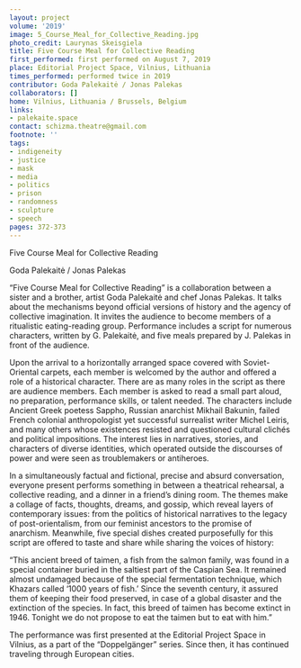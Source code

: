 ```yaml
---
layout: project
volume: '2019'
image: 5_Course_Meal_for_Collective_Reading.jpg
photo_credit: Laurynas Skeisgiela
title: Five Course Meal for Collective Reading
first_performed: first performed on August 7, 2019
place: Editorial Project Space, Vilnius, Lithuania
times_performed: performed twice in 2019
contributor: Goda Palekaitė / Jonas Palekas
collaborators: []
home: Vilnius, Lithuania / Brussels, Belgium
links:
- palekaite.space
contact: schizma.theatre@gmail.com
footnote: ''
tags:
- indigeneity
- justice
- mask
- media
- politics
- prison
- randomness
- sculpture
- speech
pages: 372-373
---
```



Five Course Meal for Collective Reading

Goda Palekaitė / Jonas Palekas

“Five Course Meal for Collective Reading” is a collaboration between a sister and a brother, artist Goda Palekaitė and chef Jonas Palekas. It talks about the mechanisms beyond official versions of history and the agency of collective imagination. It invites the audience to become members of a ritualistic eating-reading group. Performance includes a script for numerous characters, written by G. Palekaitė, and five meals prepared by J. Palekas in front of the audience.

Upon the arrival to a horizontally arranged space covered with Soviet-Oriental carpets, each member is welcomed by the author and offered a role of a historical character. There are as many roles in the script as there are audience members. Each member is asked to read a small part aloud, no preparation, performance skills, or talent needed. The characters include Ancient Greek poetess Sappho, Russian anarchist Mikhail Bakunin, failed French colonial anthropologist yet successful surrealist writer Michel Leiris, and many others whose existences resisted and questioned cultural clichés and political impositions. The interest lies in narratives, stories, and characters of diverse identities, which operated outside the discourses of power and were seen as troublemakers or antiheroes.

In a simultaneously factual and fictional, precise and absurd conversation, everyone present performs something in between a theatrical rehearsal, a collective reading, and a dinner in a friend’s dining room. The themes make a collage of facts, thoughts, dreams, and gossip, which reveal layers of contemporary issues: from the politics of historical narratives to the legacy of post-orientalism, from our feminist ancestors to the promise of anarchism. Meanwhile, five special dishes created purposefully for this script are offered to taste and share while sharing the voices of history:

“This ancient breed of taimen, a fish from the salmon family, was found in a special container buried in the saltiest part of the Caspian Sea. It remained almost undamaged because of the special fermentation technique, which Khazars called ‘1000 years of fish.’ Since the seventh century, it assured them of keeping their food preserved, in case of a global disaster and the extinction of the species. In fact, this breed of taimen has become extinct in 1946. Tonight we do not propose to eat the taimen but to eat with him.”

The performance was first presented at the Editorial Project Space in Vilnius, as a part of the “Doppelgänger” series. Since then, it has continued traveling through European cities.
